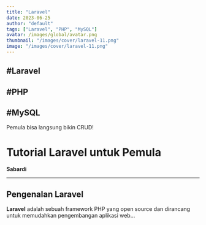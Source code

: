 ```yaml
---
title: "Laravel"
date: 2023-06-25
author: "default"
tags: ["Laravel", "PHP", "MySQL"]
avatar: /images/global/avatar.png
thumbnail: "/images/cover/laravel-11.png"
image: "/images/cover/laravel-11.png"
---
```


## #Laravel
## #PHP
## #MySQL

Pemula bisa langsung bikin CRUD!

# Tutorial Laravel untuk Pemula

**Sabardi**

---

## Pengenalan Laravel

**Laravel** adalah sebuah framework PHP yang open source dan dirancang untuk memudahkan pengembangan aplikasi web...